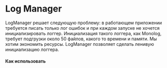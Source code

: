 # Log Manager

LogManager решает следующую проблему: в работающем приложении требуется писать только лог ошибок и при каждом запуске не хочется инициализировать логгер. Инициализация такого логгера, как Monolog, требует подгрузки около 50 файлов, какого то времени и памяти. Мы хотим экономить ресурсы. LogManager позволяет сделать ленивую инициализацию логгера.

#### Как использовать
